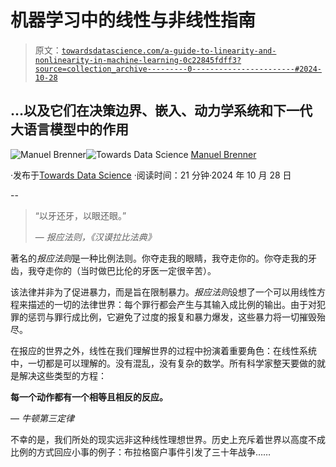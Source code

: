 # 机器学习中的线性与非线性指南

> 原文：[`towardsdatascience.com/a-guide-to-linearity-and-nonlinearity-in-machine-learning-0c22845fdff3?source=collection_archive---------0-----------------------#2024-10-28`](https://towardsdatascience.com/a-guide-to-linearity-and-nonlinearity-in-machine-learning-0c22845fdff3?source=collection_archive---------0-----------------------#2024-10-28)

## …以及它们在决策边界、嵌入、动力学系统和下一代大语言模型中的作用

[](https://manuel-brenner.medium.com/?source=post_page---byline--0c22845fdff3--------------------------------)![Manuel Brenner](https://manuel-brenner.medium.com/?source=post_page---byline--0c22845fdff3--------------------------------)[](https://towardsdatascience.com/?source=post_page---byline--0c22845fdff3--------------------------------)![Towards Data Science](https://towardsdatascience.com/?source=post_page---byline--0c22845fdff3--------------------------------) [Manuel Brenner](https://manuel-brenner.medium.com/?source=post_page---byline--0c22845fdff3--------------------------------)

·发布于[Towards Data Science](https://towardsdatascience.com/?source=post_page---byline--0c22845fdff3--------------------------------) ·阅读时间：21 分钟·2024 年 10 月 28 日

--

> “以牙还牙，以眼还眼。”
> 
> — *报应法则，《汉谟拉比法典》*

著名的*报应法则*是一种比例法则。你夺走我的眼睛，我夺走你的。你夺走我的牙齿，我夺走你的（当时做巴比伦的牙医一定很辛苦）。

该法律并非为了促进暴力，而是旨在限制暴力。*报应法则*设想了一个可以用线性方程来描述的一切的法律世界：每个罪行都会产生与其输入成比例的输出。由于对犯罪的惩罚与罪行成比例，它避免了过度的报复和暴力爆发，这些暴力将一切摧毁殆尽。

在报应的世界之外，线性在我们理解世界的过程中扮演着重要角色：在线性系统中，一切都是可以理解的。没有混乱，没有复杂的数学。所有科学家整天要做的就是解决这些类型的方程：

**每一个动作都有一个相等且相反的反应。**

— *牛顿第三定律*

不幸的是，我们所处的现实远非这种线性理想世界。历史上充斥着世界以高度不成比例的方式回应小事的例子：布拉格窗户事件引发了三十年战争……
